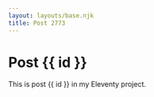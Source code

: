 ```yaml
---
layout: layouts/base.njk
title: Post 2773
---
```


# Post {{ id }}

This is post {{ id }} in my Eleventy project.
